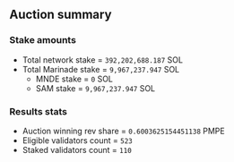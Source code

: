 ## Auction summary

### Stake amounts
- Total network stake = `392,202,688.187` SOL
- Total Marinade stake = `9,967,237.947` SOL
  - MNDE stake = `0` SOL
  - SAM stake = `9,967,237.947` SOL

### Results stats
- Auction winning rev share = `0.6003625154451138` PMPE
- Eligible validators count = `523`
- Staked validators count = `110`
